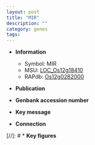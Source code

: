 ```yaml
---
layout: post
title: "MIR"
description: ""
category: genes
tags: 
---
```


* **Information**  
    + Symbol: MIR  
    + MSU: [LOC_Os12g18410](http://rice.uga.edu/cgi-bin/ORF_infopage.cgi?orf=LOC_Os12g18410)  
    + RAPdb: [Os12g0282000](http://rapdb.dna.affrc.go.jp/viewer/gbrowse_details/irgsp1?name=Os12g0282000)  

* **Publication**  

* **Genbank accession number**  

* **Key message**  

* **Connection**  

[//]: # * **Key figures**  


